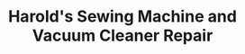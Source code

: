 ---
title: "Harold's Sewing Machine and Vacuum Cleaner Repair"
url: /spokane/harolds-sewing-machine-and-vacuum-cleaner-repair/
shop: shop
---